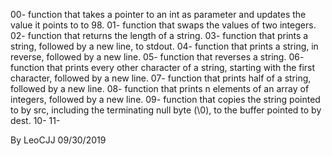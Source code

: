 00- function that takes a pointer to an int as parameter and updates the value it points to to 98.
01- function that swaps the values of two integers.
02- function that returns the length of a string.
03- function that prints a string, followed by a new line, to stdout.
04- function that prints a string, in reverse, followed by a new line.
05- function that reverses a string.
06- function that prints every other character of a string, starting with the first character, followed by a new line.
07- function that prints half of a string, followed by a new line.
08- function that prints n elements of an array of integers, followed by a new line.
09- function that copies the string pointed to by src, including the terminating null byte (\0), to the buffer pointed to by dest.
10-
11-

By LeoCJJ
09/30/2019